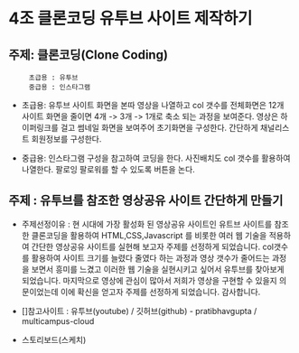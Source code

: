 # 4조 클론코딩 유투브 사이트 제작하기
## 주제: 클론코딩(Clone Coding) 
         초급용 : 유투브
         중급용 : 인스타그램

- 초급용: 유투브 사이트 화면을 본따 영상을 나열하고 col 갯수를 전체화면은 12개 사이트 화면을 줄이면 4개 -> 3개 -> 1개로 축소 되는 과정을 보여준다. 영상은 하이퍼링크를 걸고 썸네일 화면을 보여주어 초기화면을 구성한다. 간단하게 채널리스트 회원정보를 구성한다.

- 중급용: 인스타그램 구성을 참고하여 코딩을 한다. 사진배치도 col 갯수를 활용하여 나열한다. 팔로잉 팔로워를 할 수 있도록 버튼을 논다.


## 주제 : 유투브를 참조한 영상공유 사이트 간단하게 만들기

- 주제선정이유 : 현 시대에 가장 활성화 된 영상공유 사이트인 유트브 사이트를 참조한 클론코딩을 활용하여 HTML,CSS,Javascript 를 비롯한 여러 웹 기술을 적용하여 간단한 영상공유 사이트를 실현해 보고자 주제를 선정하게 되었습니다. col갯수를 활용하여 사이트 크기를 늘렸다 줄였다 하는 과정과 영상 갯수가 줄어드는 과정을 보면서 흥미를 느겼고 이러한 웹 기술을 실현시키고 싶어서 유투브를 찾아보게 되었습니다. 마지막으로 영상에 관심이 많아서 저희가 영상을 구현할 수 있을지 의문이었는데 이에 확신을 얻고자 주제를 선정하게 되었습니다. 감사합니다.

- []참고사이트 : 유투브(youtube) / 깃허브(github) - pratibhavgupta / multicampus-cloud

- 스토리보드(스케치) 